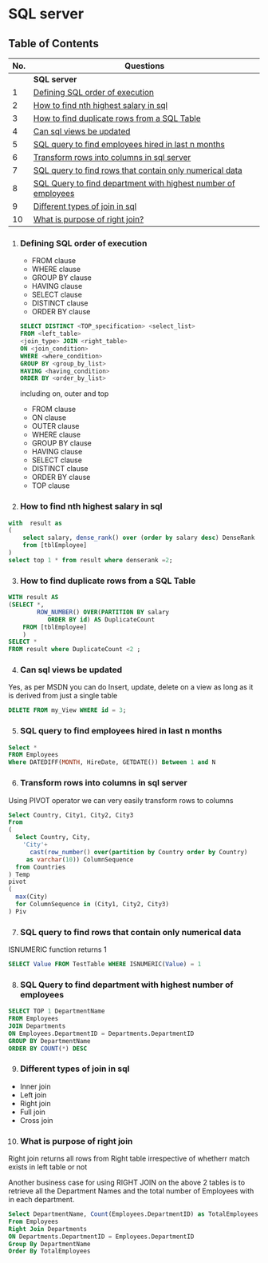 # SQL server

## Table of Contents

| No. | Questions |
| --- | --------- |
||**SQL server**|
|1  | [Defining SQL order of execution](#defining-sql-order-of-execution) |
|2  | [How to find nth highest salary in sql](#how-to-find-nth-highest-salary-in-sql) |
|3 | [How to find duplicate rows from a SQL Table](#how-to-find-duplicate-rows-from-a-sql-table) |
|4 | [Can sql views be updated](#can-sql-views-be-updated) |
|5 | [SQL query to find employees hired in last n months](#sql-query-to-find-employees-hired-in-last-n-months) |
|6 | [Transform rows into columns in sql server](#transform-rows-into-columns-in-sql-server) |
|7 | [SQL query to find rows that contain only numerical data](#sql-query-to-find-rows-that-contain-only-numerical-data) |
|8 | [SQL Query to find department with highest number of  employees](#sql-query-to-find-department-with-highest-number-of-employees) |
|9 | [Different types of join in sql](#different-types-of-join-in-sql) |
|10 | [What is purpose of right join?](#what-is-purpose-of-right-join) |

1. ### Defining SQL order of execution

    * FROM clause
    * WHERE clause
    * GROUP BY clause
    * HAVING clause
    * SELECT clause
    * DISTINCT clause
    * ORDER BY clause

    ```SQL
    SELECT DISTINCT <TOP_specification> <select_list>
    FROM <left_table>
    <join_type> JOIN <right_table>
    ON <join_condition>
    WHERE <where_condition>
    GROUP BY <group_by_list>
    HAVING <having_condition>
    ORDER BY <order_by_list>
    ```

    including on, outer and top

    * FROM clause
    * ON clause
    * OUTER clause
    * WHERE clause
    * GROUP BY clause
    * HAVING clause
    * SELECT clause
    * DISTINCT clause
    * ORDER BY clause
    * TOP clause

2. ### How to find nth highest salary in sql

```sql
with  result as
(
	select salary, dense_rank() over (order by salary desc) DenseRank
	from [tblEmployee]
)
select top 1 * from result where denserank =2;
```

3. ### How to find duplicate rows from a SQL Table

```sql
WITH result AS 
(SELECT *, 
        ROW_NUMBER() OVER(PARTITION BY salary
           ORDER BY id) AS DuplicateCount
    FROM [tblEmployee]
	)
SELECT *
FROM result where DuplicateCount <2 ;
```

4. ### Can sql views be updated

Yes, as per MSDN you can do Insert, update, delete on a view as long as it is derived from just a single table

```sql
DELETE FROM my_View WHERE id = 3;
```

5. ### SQL query to find employees hired in last n months

```sql
Select *
FROM Employees
Where DATEDIFF(MONTH, HireDate, GETDATE()) Between 1 and N
```

6. ### Transform rows into columns in sql server

Using PIVOT operator we can very easily transform rows to columns

```sql
Select Country, City1, City2, City3
From
(
  Select Country, City,
    'City'+
      cast(row_number() over(partition by Country order by Country) 
     as varchar(10)) ColumnSequence
  from Countries
) Temp
pivot
(
  max(City)
  for ColumnSequence in (City1, City2, City3)
) Piv
```

7. ### SQL query to find rows that contain only numerical data

ISNUMERIC function returns 1 
```sql
SELECT Value FROM TestTable WHERE ISNUMERIC(Value) = 1
```

8. ### SQL Query to find department with highest number of  employees

```sql
SELECT TOP 1 DepartmentName
FROM Employees
JOIN Departments
ON Employees.DepartmentID = Departments.DepartmentID
GROUP BY DepartmentName
ORDER BY COUNT(*) DESC
```

9. ### Different types of join in sql

* Inner join <br>
* Left join <br>
* Right join <br>
* Full join <br>
* Cross join <br>

10. ### What is purpose of right join

Right join returns all rows from Right table irrespective of whetherr match exists in left table or not

Another business case for using RIGHT JOIN on the above 2 tables is to retrieve all the Department Names and the total number of Employees with in each department.

```sql
Select DepartmentName, Count(Employees.DepartmentID) as TotalEmployees
From Employees
Right Join Departments
ON Departments.DepartmentID = Employees.DepartmentID
Group By DepartmentName
Order By TotalEmployees
```

